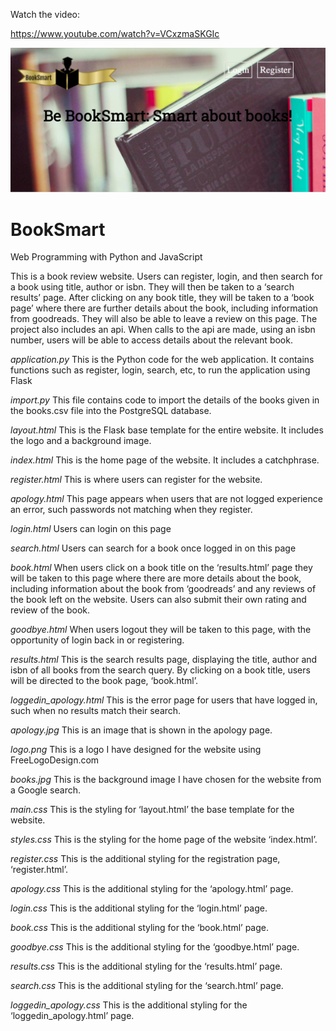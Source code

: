 Watch the video:

https://www.youtube.com/watch?v=VCxzmaSKGIc

![project image](https://github.com/GK230/BookSmart/blob/master/Screen%20Shot%202020-07-25%20at%2014.13.06.png)

# BookSmart

Web Programming with Python and JavaScript

This is a book review website. Users can register, login, and then search for a book using title, author or isbn. They will then be taken to a ‘search results’ page. After clicking on any book title, they will be taken to a ‘book page’ where there are further details about the book, including information from goodreads. They will also be able to leave a review on this page. The project also includes an api. When calls to the api are made, using an isbn number, users will be able to access details about the relevant book.

*application.py*
This is the Python code for the web application. It contains functions such as register, login, search, etc, to run the application using Flask

*import.py*
This file contains code to import the details of the books given in the books.csv file into the PostgreSQL database.

*layout.html*
This is the Flask base template for the entire website. It includes the logo and a background image.

*index.html*
This is the home page of the website. It includes a catchphrase.

*register.html*
This is where users can register for the website.

*apology.html*
This page appears when users that are not logged experience an error, such passwords not matching when they register.

*login.html*
Users can login on this page

*search.html*
Users can search for a book once logged in on this page

*book.html*
When users click on a book title on the ‘results.html’ page they will be taken to this page where there are more details about the book, including information about the book from ‘goodreads’ and any reviews of the book left on the website. Users can also submit their own rating and review of the book.

*goodbye.html*
When users logout they will be taken to this page, with the opportunity of login back in or registering.

*results.html*
This is the search results page, displaying the title, author and isbn of all books from the search query. By clicking on a book title, users will be directed to the book page, ‘book.html’.

*loggedin_apology.html*
This is the error page for users that have logged in, such when no results match their search.

*apology.jpg*
This is an image that is shown in the apology page.

*logo.png*
This is a logo I have designed for the website using FreeLogoDesign.com

*books.jpg*
This is the background image I have chosen for the website from a Google search.

*main.css*
This is the styling for ‘layout.html’ the base template for the website.

*styles.css*
This is the styling for the home page of the website ‘index.html’.

*register.css*
This is the additional styling for the registration page, ‘register.html’.

*apology.css*
This is the additional styling for the ‘apology.html’ page.

*login.css*
This is the additional styling for the ‘login.html’ page.

*book.css*
This is the additional styling for the ‘book.html’ page.

*goodbye.css*
This is the additional styling for the ‘goodbye.html’ page.

*results.css*
This is the additional styling for the ‘results.html’ page.

*search.css*
This is the additional styling for the ‘search.html’ page.

*loggedin_apology.css*
This is the additional styling for the ‘loggedin_apology.html’ page.





